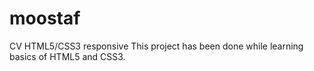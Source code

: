 # moostaf
CV HTML5/CSS3 responsive
This project has been done while learning basics of HTML5 and CSS3.
